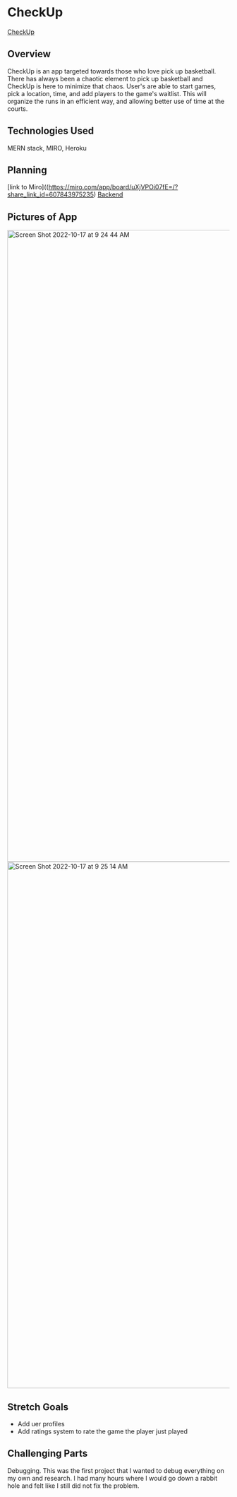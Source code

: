 # CheckUp
[CheckUp](https://checkupreact.herokuapp.com/)
## Overview
CheckUp is an app targeted towards those who love pick up basketball. There has always been a chaotic element to pick up basketball and CheckUp is here to minimize that chaos. User's are able to start games, pick a location, time, and add players to the game's waitlist. This will organize the runs in an efficient way, and allowing better use of time at the courts.

## Technologies Used
MERN stack, MIRO, Heroku

## Planning
[link to Miro]((https://miro.com/app/board/uXjVPOi07fE=/?share_link_id=607843975235)
[Backend](https://github.com/ShahryarAbbasi/CheckUpBackend)

## Pictures of App
<img width="1430" alt="Screen Shot 2022-10-17 at 9 24 44 AM" src="https://user-images.githubusercontent.com/85513770/196189050-2ea98511-da37-4eda-9124-c20d04309652.png">
<img width="1192" alt="Screen Shot 2022-10-17 at 9 25 14 AM" src="https://user-images.githubusercontent.com/85513770/196189090-1db75d1b-fda4-4d6a-9d56-cad5dbe31985.png">

## Stretch Goals
* Add uer profiles
* Add ratings system to rate the game the player just played

## Challenging Parts
Debugging. This was the first project that I wanted to debug everything on my own and research. I had many hours where I would go down a rabbit hole and felt like I still did not fix the problem. 
